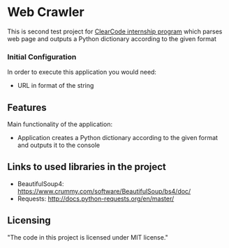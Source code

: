 # Web Crawler

This is second test project for [ClearCode internship program](https://clearcode.cc/) which parses web page and outputs a Python dictionary according to the given format

### Initial Configuration

In order to execute this application you would need:
- URL in format of the string

## Features

Main functionality of the application:
- Application creates a Python dictionary according to the given format and outputs it to the console

## Links to used libraries in the project

- BeautifulSoup4: https://www.crummy.com/software/BeautifulSoup/bs4/doc/
- Requests: http://docs.python-requests.org/en/master/

## Licensing

"The code in this project is licensed under MIT license."
